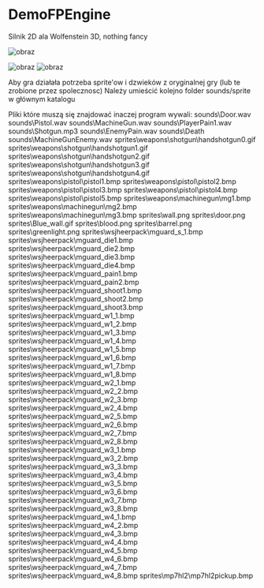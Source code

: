 # DemoFPEngine
Silnik 2D ala Wolfenstein 3D, nothing fancy

![obraz](https://github.com/Pkow1999/DemoFPEngine/assets/72875240/8a38a95d-4b4d-465f-a01d-ba3f44ced84a)

![obraz](https://github.com/Pkow1999/DemoFPEngine/assets/72875240/3a7ecd23-5f30-4615-a70f-f42c33b5a9a5)
![obraz](https://github.com/Pkow1999/DemoFPEngine/assets/72875240/b69c1177-d00f-45d4-b716-0f1f2669961f)

Aby gra działała potrzeba sprite'ow i dzwieków z oryginalnej gry
(lub te zrobione przez spolecznosc)
Należy umieścić kolejno folder sounds/sprite w głównym katalogu

Pliki które muszą się znajdować inaczej program wywali:
sounds\Door.wav
sounds\Pistol.wav
sounds\MachineGun.wav
sounds\PlayerPain1.wav
sounds\Shotgun.mp3
sounds\EnemyPain.wav
sounds\Death
sounds\MachineGunEnemy.wav
sprites\weapons\shotgun\handshotgun0.gif
sprites\weapons\shotgun\handshotgun1.gif
sprites\weapons\shotgun\handshotgun2.gif
sprites\weapons\shotgun\handshotgun3.gif
sprites\weapons\shotgun\handshotgun4.gif
sprites\weapons\pistol\pistol1.bmp
sprites\weapons\pistol\pistol2.bmp
sprites\weapons\pistol\pistol3.bmp
sprites\weapons\pistol\pistol4.bmp
sprites\weapons\pistol\pistol5.bmp
sprites\weapons\machinegun\mg1.bmp
sprites\weapons\machinegun\mg2.bmp
sprites\weapons\machinegun\mg3.bmp
sprites\wall.png
sprites\door.png
sprites\Blue_wall.gif
sprites\blood.png
sprites\barrel.png
sprites\greenlight.png
sprites\wsjheerpack\mguard_s_1.bmp
sprites\wsjheerpack\mguard_die1.bmp
sprites\wsjheerpack\mguard_die2.bmp
sprites\wsjheerpack\mguard_die3.bmp
sprites\wsjheerpack\mguard_die4.bmp
sprites\wsjheerpack\mguard_pain1.bmp
sprites\wsjheerpack\mguard_pain2.bmp
sprites\wsjheerpack\mguard_shoot1.bmp
sprites\wsjheerpack\mguard_shoot2.bmp
sprites\wsjheerpack\mguard_shoot3.bmp
sprites\wsjheerpack\mguard_w1_1.bmp
sprites\wsjheerpack\mguard_w1_2.bmp
sprites\wsjheerpack\mguard_w1_3.bmp
sprites\wsjheerpack\mguard_w1_4.bmp
sprites\wsjheerpack\mguard_w1_5.bmp
sprites\wsjheerpack\mguard_w1_6.bmp
sprites\wsjheerpack\mguard_w1_7.bmp
sprites\wsjheerpack\mguard_w1_8.bmp
sprites\wsjheerpack\mguard_w2_1.bmp
sprites\wsjheerpack\mguard_w2_2.bmp
sprites\wsjheerpack\mguard_w2_3.bmp
sprites\wsjheerpack\mguard_w2_4.bmp
sprites\wsjheerpack\mguard_w2_5.bmp
sprites\wsjheerpack\mguard_w2_6.bmp
sprites\wsjheerpack\mguard_w2_7.bmp
sprites\wsjheerpack\mguard_w2_8.bmp
sprites\wsjheerpack\mguard_w3_1.bmp
sprites\wsjheerpack\mguard_w3_2.bmp
sprites\wsjheerpack\mguard_w3_3.bmp
sprites\wsjheerpack\mguard_w3_4.bmp
sprites\wsjheerpack\mguard_w3_5.bmp
sprites\wsjheerpack\mguard_w3_6.bmp
sprites\wsjheerpack\mguard_w3_7.bmp
sprites\wsjheerpack\mguard_w3_8.bmp
sprites\wsjheerpack\mguard_w4_1.bmp
sprites\wsjheerpack\mguard_w4_2.bmp
sprites\wsjheerpack\mguard_w4_3.bmp
sprites\wsjheerpack\mguard_w4_4.bmp
sprites\wsjheerpack\mguard_w4_5.bmp
sprites\wsjheerpack\mguard_w4_6.bmp
sprites\wsjheerpack\mguard_w4_7.bmp
sprites\wsjheerpack\mguard_w4_8.bmp
sprites\mp7hl2\mp7hl2pickup.bmp


